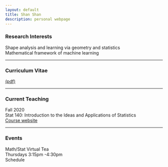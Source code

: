 ```yaml
---
layout: default
title: Shan Shan
description: personal webpage
---
```


### Research Interests 
Shape analysis and learning via geometry and statistics <br />
Mathematical framework of machine learning
<hr />

### Curriculum Vitae 
[(pdf)](../CV/cv.pdf)
<hr />	
	
### Current Teaching
Fall 2020 <br/>
Stat 140: Introduction to the Ideas and Applications of Statistics <br/>
[Course website](https://sshanshans.github.io/stat140/)
<hr />

### Events
Math/Stat Virtual Tea <br/>
Thursdays 3:15pm -4:30pm <br/>
Schedule <br/>

<br/>
<br/>
        
